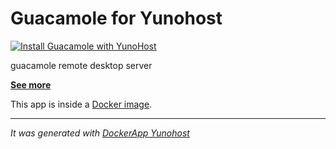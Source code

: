 Guacamole for Yunohost
==========

[![Install Guacamole with YunoHost](https://install-app.yunohost.org/install-with-yunohost.png)](https://install-app.yunohost.org/?app=guacamole)

guacamole remote desktop server

**[See more](https://guacamole.apache.org)**

This app is inside a [Docker image](https://hub.docker.com/r/guacamole/guacamole).

-----------------

*It was generated with [DockerApp Yunohost](https://github.com/aymhce/dockerappmodel_ynh/)*
